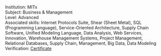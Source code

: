 Institution: MITx\
Subject: Business & Management\
Level: Advanced\
Associated skills: Internet Protocols Suite, Shear (Sheet Metal), SQL (Programming Language), Service-Oriented Architecture, Supply Chain Software, Unified Modeling Language, Data Analysis, Web Services, Innovation, Warehouse Management Systems, Project Management, Relational Databases, Supply Chain, Management, Big Data, Data Modeling\
Verification: [Certificate](https://courses.edx.org/certificates/73ff25485fd047f795765040d224aaea)
